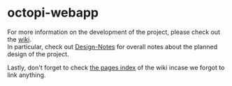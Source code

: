 octopi-webapp
=============
For more information on the development of the project, please check out the [wiki](https://github.com/ucsb-cs-education/octopi-webapp/wiki).  
In particular, check out [Design-Notes](https://github.com/ucsb-cs-education/octopi-webapp/wiki/Design-notes) for overall notes about the planned design of the project.

Lastly, don't forget to check [the pages index](https://github.com/ucsb-cs-education/octopi-webapp/wiki/_pages) of the wiki incase we forgot to link anything.
